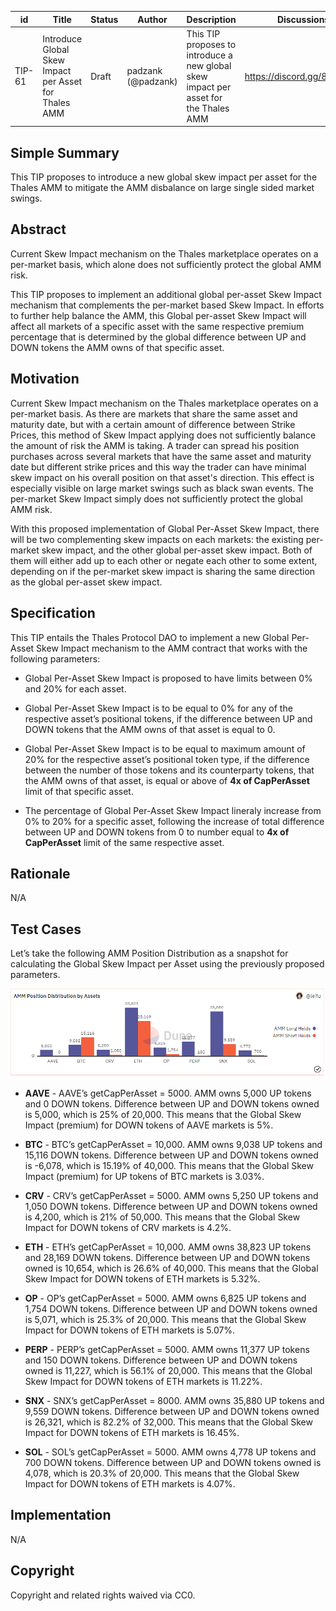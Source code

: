 | id | Title | Status | Author | Description | Discussions to | Created |
| ----------- | ----------- | ----------- | ----------- | ----------- | ----------- | ----------- |
| TIP-61 | Introduce Global Skew Impact per Asset for Thales AMM | Draft | padzank (@padzank) | This TIP proposes to introduce a new global skew impact per asset for the Thales AMM | https://discord.gg/8bzFdpGTrp | 2022-06-17

## Simple Summary

This TIP proposes to introduce a new global skew impact per asset for the Thales AMM to mitigate the AMM disbalance on large single sided market swings.

## Abstract

Current Skew Impact mechanism on the Thales marketplace operates on a per-market basis, which alone does not sufficiently protect the global AMM risk.  
  
This TIP proposes to implement an additional global per-asset Skew Impact mechanism that complements the per-market based Skew Impact. In efforts to further help balance the AMM, this Global per-asset Skew Impact will affect all markets of a specific asset with the same respective premium percentage that is determined by the global difference between UP and DOWN tokens the AMM owns of that specific asset.  

## Motivation

Current Skew Impact mechanism on the Thales marketplace operates on a per-market basis. As there are markets that share the same asset and maturity date, but with a certain amount of difference between Strike Prices, this method of Skew Impact applying does not sufficiently balance the amount of risk the AMM is taking. A trader can spread his position purchases across several markets that have the same asset and maturity date but different strike prices and this way the trader can have minimal skew impact on his overall position on that asset's direction. This effect is especially visible on large market swings such as black swan events. The per-market Skew Impact simply does not sufficiently protect the global AMM risk.  
  
With this proposed implementation of Global Per-Asset Skew Impact, there will be two complementing skew impacts on each markets: the existing per-market skew impact, and the other global per-asset skew impact. Both of them will either add up to each other or negate each other to some extent, depending on if the per-market skew impact is sharing the same direction as the global per-asset skew impact.

## Specification

This TIP entails the Thales Protocol DAO to implement a new Global Per-Asset Skew Impact mechanism to the AMM contract that works with the following parameters:   
    
- Global Per-Asset Skew Impact is proposed to have limits between 0% and 20% for each asset.
  
- Global Per-Asset Skew Impact is to be equal to 0% for any of the respective asset’s positional tokens, if the difference between UP and DOWN tokens that the AMM owns of that asset is equal to 0.  
  
- Global Per-Asset Skew Impact is to be equal to maximum amount of 20% for the respective asset’s positional token type, if the difference between the number of those tokens and its counterparty tokens, that the AMM owns of that asset, is equal or above of **4x of CapPerAsset** limit of that specific asset.

- The percentage of Global Per-Asset Skew Impact lineraly increase from 0% to 20% for a specific asset, following the increase of total difference between UP and DOWN tokens from 0 to number equal to **4x of CapPerAsset** limit of the same respective asset.


## Rationale
N/A
## Test Cases

Let’s take the following AMM Position Distribution as a snapshot for calculating the Global Skew Impact per Asset using the previously proposed parameters.

![UP/DOWN tokens Distribution Per Asset](./images/4.png)

 - **AAVE** - AAVE’s getCapPerAsset = 5000. AMM owns 5,000 UP tokens and 0 DOWN tokens. Difference between UP and DOWN tokens owned is 5,000, which is 25% of 20,000. This means that the Global Skew Impact (premium) for DOWN tokens of AAVE markets is 5%.

 - **BTC** - BTC’s  getCapPerAsset = 10,000. AMM owns 9,038 UP tokens and 15,116 DOWN tokens. Difference between UP and DOWN tokens owned  is -6,078, which is 15.19% of 40,000. This means that the Global Skew Impact (premium) for UP tokens of BTC markets is 3.03%.

 - **CRV** - CRV’s getCapPerAsset = 5000. AMM owns 5,250 UP tokens and 1,050 DOWN tokens. Difference between UP and DOWN tokens owned  is 4,200, which is 21% of 50,000. This means that the Global Skew Impact for DOWN tokens of CRV markets is 4.2%.

 - **ETH** - ETH’s  getCapPerAsset = 10,000. AMM owns 38,823 UP tokens and 28,169 DOWN tokens. Difference between UP and DOWN tokens owned  is 10,654, which is 26.6% of 40,000. This means that the Global Skew Impact for DOWN tokens of ETH markets is 5.32%.

 - **OP** - OP’s getCapPerAsset = 5000. AMM owns 6,825 UP tokens and 1,754 DOWN tokens. Difference between UP and DOWN tokens owned  is 5,071, which is 25.3% of 20,000. This means that the Global Skew Impact for DOWN tokens of ETH markets is 5.07%.

 - **PERP** - PERP’s getCapPerAsset = 5000. AMM owns 11,377 UP tokens and 150 DOWN tokens. Difference between UP and DOWN tokens owned  is 11,227, which is 56.1% of 20,000. This means that the Global Skew Impact for DOWN tokens of ETH markets is 11.22%.

 - **SNX** - SNX’s getCapPerAsset = 8000. AMM owns 35,880 UP tokens and 9,559 DOWN tokens. Difference between UP and DOWN tokens owned  is 26,321, which is 82.2% of 32,000. This means that the Global Skew Impact for DOWN tokens of ETH markets is 16.45%.

 - **SOL** - SOL’s getCapPerAsset = 5000. AMM owns 4,778 UP tokens and 700 DOWN tokens. Difference between UP and DOWN tokens owned  is 4,078, which is 20.3% of 20,000. This means that the Global Skew Impact for DOWN tokens of ETH markets is 4.07%.


## Implementation
N/A
## Copyright
Copyright and related rights waived via CC0.
